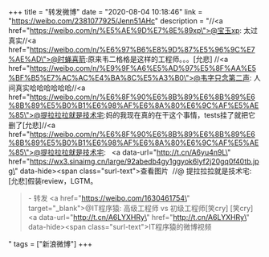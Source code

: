 +++
title = "转发微博"
date = "2020-08-04 10:18:46"
link = "https://weibo.com/2381077925/Jenn51AHc"
description = "//<a href=\"https://weibo.com/n/%E5%AE%9D%E7%8E%89xp\">@宝玉xp</a>: 太过真实//<a href=\"https://weibo.com/n/%E6%97%B6%E8%9D%87%E5%96%9C%E7%AE%AD\">@时蝇喜箭</a>:原来韦二格格是这样的工程师。。。[允悲] //<a href=\"https://weibo.com/n/%E9%9F%A6%E5%AD%97%E5%8F%AA%E5%BF%B5%E7%AC%AC%E4%BA%8C%E5%A3%B0\">@韦字只念第二声</a>: 人间真实哈哈哈哈哈哈//<a href=\"https://weibo.com/n/%E6%8F%90%E6%8B%89%E6%8B%89%E6%8B%89%E5%B0%B1%E6%98%AF%E6%8A%80%E6%9C%AF%E5%AE%85\">@提拉拉拉就是技术宅</a>:妈的我现在真的在干这个事情，tests挂了就把它删了[允悲]//<a href=\"https://weibo.com/n/%E6%8F%90%E6%8B%89%E6%8B%89%E6%8B%89%E5%B0%B1%E6%98%AF%E6%8A%80%E6%9C%AF%E5%AE%85\">@提拉拉拉就是技术宅</a>:   <a data-url=\"http://t.cn/A6yu4n9L\" href=\"https://wx3.sinaimg.cn/large/92abedb4gy1ggyok6lyf2j20gq0f40tb.jpg\" data-hide><span class=\"surl-text\">查看图片</span></a>  //@ 提拉拉拉就是技术宅: [允悲]假装review，LGTM。<br><blockquote> - 转发 <a href=\"https://weibo.com/1630461754\" target=\"_blank\">@IT程序猿</a>: 高级工程师 vs 初级工程师[笑cry] [笑cry] <a data-url=\"http://t.cn/A6LYXHRy\" href=\"http://t.cn/A6LYXHRy\" data-hide><span class=\"surl-text\">IT程序猿的微博视频</span></a> </blockquote>"
tags = ["新浪微博"]
+++
